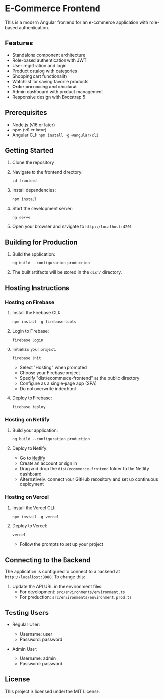 # E-Commerce Frontend

This is a modern Angular frontend for an e-commerce application with role-based authentication.

## Features

- Standalone component architecture
- Role-based authentication with JWT
- User registration and login
- Product catalog with categories
- Shopping cart functionality
- Watchlist for saving favorite products
- Order processing and checkout
- Admin dashboard with product management
- Responsive design with Bootstrap 5

## Prerequisites

- Node.js (v16 or later)
- npm (v8 or later)
- Angular CLI: `npm install -g @angular/cli`

## Getting Started

1. Clone the repository

2. Navigate to the frontend directory:
   ```
   cd frontend
   ```

3. Install dependencies:
   ```
   npm install
   ```

4. Start the development server:
   ```
   ng serve
   ```

5. Open your browser and navigate to `http://localhost:4200`

## Building for Production

1. Build the application:
   ```
   ng build --configuration production
   ```

2. The built artifacts will be stored in the `dist/` directory.

## Hosting Instructions

### Hosting on Firebase

1. Install the Firebase CLI:
   ```
   npm install -g firebase-tools
   ```

2. Login to Firebase:
   ```
   firebase login
   ```

3. Initialize your project:
   ```
   firebase init
   ```
   - Select "Hosting" when prompted
   - Choose your Firebase project
   - Specify "dist/ecommerce-frontend" as the public directory
   - Configure as a single-page app (SPA)
   - Do not overwrite index.html

4. Deploy to Firebase:
   ```
   firebase deploy
   ```

### Hosting on Netlify

1. Build your application:
   ```
   ng build --configuration production
   ```

2. Deploy to Netlify:
   - Go to [Netlify](https://app.netlify.com/)
   - Create an account or sign in
   - Drag and drop the `dist/ecommerce-frontend` folder to the Netlify dashboard
   - Alternatively, connect your GitHub repository and set up continuous deployment

### Hosting on Vercel

1. Install the Vercel CLI:
   ```
   npm install -g vercel
   ```

2. Deploy to Vercel:
   ```
   vercel
   ```
   - Follow the prompts to set up your project

## Connecting to the Backend

The application is configured to connect to a backend at `http://localhost:8080`. To change this:

1. Update the API URL in the environment files:
   - For development: `src/environments/environment.ts`
   - For production: `src/environments/environment.prod.ts`

## Testing Users

- Regular User:
  - Username: user
  - Password: password

- Admin User:
  - Username: admin
  - Password: password

## License

This project is licensed under the MIT License. 